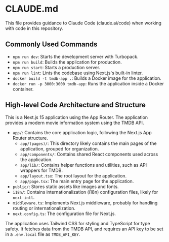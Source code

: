 # CLAUDE.md

This file provides guidance to Claude Code (claude.ai/code) when working with code in this repository.

## Commonly Used Commands

- `npm run dev`: Starts the development server with Turbopack.
- `npm run build`: Builds the application for production.
- `npm run start`: Starts a production server.
- `npm run lint`: Lints the codebase using Next.js's built-in linter.
- `docker build -t tmdb-app .`: Builds a Docker image for the application.
- `docker run -p 3000:3000 tmdb-app`: Runs the application inside a Docker container.

## High-level Code Architecture and Structure

This is a Next.js 15 application using the App Router. The application provides a modern movie information system using the TMDB API.

- `app/`: Contains the core application logic, following the Next.js App Router structure.
    - `app/(pages)/`: This directory likely contains the main pages of the application, grouped for organization. 
    - `app/components/`: Contains shared React components used across the application.
    - `app/lib/`: Contains helper functions and utilities, such as API wrappers for TMDB.
    - `app/layout.tsx`: The root layout for the application.
    - `app/page.tsx`: The main entry page for the application.
- `public/`: Stores static assets like images and fonts.
- `i18n/`: Contains internationalization (i18n) configuration files, likely for `next-intl`.
- `middleware.ts`: Implements Next.js middleware, probably for handling routing or internationalization.
- `next.config.ts`: The configuration file for Next.js.

The application uses Tailwind CSS for styling and TypeScript for type safety. It fetches data from the TMDB API, and requires an API key to be set in a `.env.local` file as `TMDB_API_KEY`.
